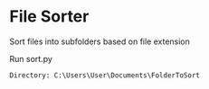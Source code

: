 # File Sorter

Sort files into subfolders based on file extension

Run sort.py
```
Directory: C:\Users\User\Documents\FolderToSort
```
